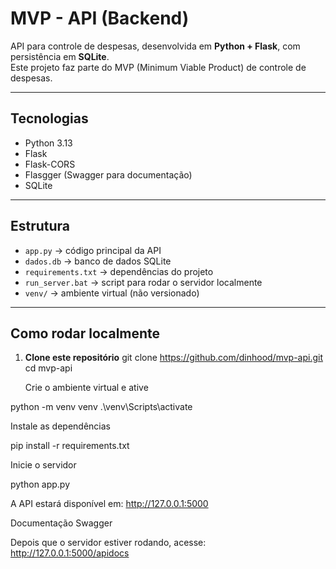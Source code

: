 # MVP - API (Backend)

API para controle de despesas, desenvolvida em **Python + Flask**, com persistência em **SQLite**.  
Este projeto faz parte do MVP (Minimum Viable Product) de controle de despesas.

---

## Tecnologias
- Python 3.13
- Flask
- Flask-CORS
- Flasgger (Swagger para documentação)
- SQLite

---

## Estrutura
- `app.py` → código principal da API
- `dados.db` → banco de dados SQLite
- `requirements.txt` → dependências do projeto
- `run_server.bat` → script para rodar o servidor localmente
- `venv/` → ambiente virtual (não versionado)

---

## Como rodar localmente

1. **Clone este repositório**
   git clone https://github.com/dinhood/mvp-api.git
   cd mvp-api

   Crie o ambiente virtual e ative

python -m venv venv
.\venv\Scripts\activate


Instale as dependências

pip install -r requirements.txt


Inicie o servidor

python app.py


A API estará disponível em: http://127.0.0.1:5000

 Documentação Swagger

Depois que o servidor estiver rodando, acesse:
 http://127.0.0.1:5000/apidocs